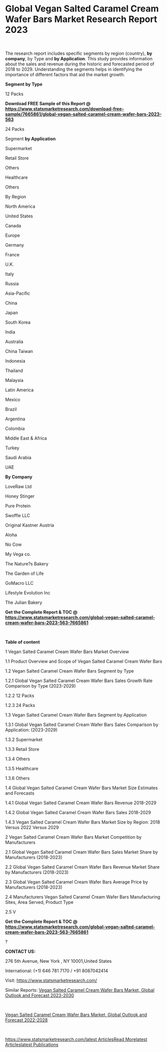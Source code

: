 <h1>Global Vegan Salted Caramel Cream Wafer Bars Market Research Report 2023</h1><br/><p>The research report includes specific segments by region (country), <strong>by company</strong>, by Type and <strong>by Application</strong>. This study provides information about the sales and revenue during the historic and forecasted period of 2018 to 2029. Understanding the segments helps in identifying the importance of different factors that aid the market growth.</p>
 
 
 
 <p><strong>Segment by Type</strong></p>
 
 
 
 <p>12 Packs</p>
 
 
 
 <p><strong>Download FREE Sample of this Report @ <a href="https://www.statsmarketresearch.com/download-free-sample/7665861/global-vegan-salted-caramel-cream-wafer-bars-2023-563">https://www.statsmarketresearch.com/download-free-sample/7665861/global-vegan-salted-caramel-cream-wafer-bars-2023-563</a></strong></p>
 
 
 
 <p>24 Packs</p>
 
 
 
 <p>Segment <strong>by Application</strong></p>
 
 
 
 <p>Supermarket</p>
 
 
 
 <p>Retail Store</p>
 
 
 
 <p>Others</p>
 
 
 
 <p>Healthcare</p>
 
 
 
 <p>Others</p>
 
 
 
 <p>By Region</p>
 
 
 
 <p>North America</p>
 
 
 
 <p>United States</p>
 
 
 
 <p>Canada</p>
 
 
 
 <p>Europe</p>
 
 
 
 <p>Germany</p>
 
 
 
 <p>France</p>
 
 
 
 <p>U.K.</p>
 
 
 
 <p>Italy</p>
 
 
 
 <p>Russia</p>
 
 
 
 <p>Asia-Pacific</p>
 
 
 
 <p>China</p>
 
 
 
 <p>Japan</p>
 
 
 
 <p>South Korea</p>
 
 
 
 <p>India</p>
 
 
 
 <p>Australia</p>
 
 
 
 <p>China Taiwan</p>
 
 
 
 <p>Indonesia</p>
 
 
 
 <p>Thailand</p>
 
 
 
 <p>Malaysia</p>
 
 
 
 <p>Latin America</p>
 
 
 
 <p>Mexico</p>
 
 
 
 <p>Brazil</p>
 
 
 
 <p>Argentina</p>
 
 
 
 <p>Colombia</p>
 
 
 
 <p>Middle East & Africa</p>
 
 
 
 <p>Turkey</p>
 
 
 
 <p>Saudi Arabia</p>
 
 
 
 <p>UAE</p>
 
 
 
 <p><strong>By Company</strong></p>
 
 
 
 <p>LoveRaw Ltd</p>
 
 
 
 <p>Honey Stinger</p>
 
 
 
 <p>Pure Protein</p>
 
 
 
 <p>Swoffle LLC</p>
 
 
 
 <p>Original Kastner Austria</p>
 
 
 
 <p>Aloha</p>
 
 
 
 <p>No Cow</p>
 
 
 
 <p>My Vega co.</p>
 
 
 
 <p>The Nature?s Bakery</p>
 
 
 
 <p>The Garden of Life</p>
 
 
 
 <p>GoMacro LLC</p>
 
 
 
 <p>Lifestyle Evolution Inc</p>
 
 
 
 <p>The Julian Bakery</p>
 
 
 
 <div><b>Get the Complete Report & TOC @ <a href="https://www.statsmarketresearch.com/global-vegan-salted-caramel-cream-wafer-bars-2023-563-7665861">https://www.statsmarketresearch.com/global-vegan-salted-caramel-cream-wafer-bars-2023-563-7665861</a></b></div>
 
 
 
 <p><br />
 
 <b>Table of content</b></p>
 
 
 
 <p>1 Vegan Salted Caramel Cream Wafer Bars Market Overview<br />
 
 1.1 Product Overview and Scope of Vegan Salted Caramel Cream Wafer Bars<br />
 
 1.2 Vegan Salted Caramel Cream Wafer Bars Segment by Type<br />
 
 1.2.1 Global Vegan Salted Caramel Cream Wafer Bars Sales Growth Rate Comparison by Type (2023-2029)<br />
 
 1.2.2 12 Packs<br />
 
 1.2.3 24 Packs<br />
 
 1.3 Vegan Salted Caramel Cream Wafer Bars Segment by Application<br />
 
 1.3.1 Global Vegan Salted Caramel Cream Wafer Bars Sales Comparison by Application: (2023-2029)<br />
 
 1.3.2 Supermarket<br />
 
 1.3.3 Retail Store<br />
 
 1.3.4 Others<br />
 
 1.3.5 Healthcare<br />
 
 1.3.6 Others<br />
 
 1.4 Global Vegan Salted Caramel Cream Wafer Bars Market Size Estimates and Forecasts<br />
 
 1.4.1 Global Vegan Salted Caramel Cream Wafer Bars Revenue 2018-2029<br />
 
 1.4.2 Global Vegan Salted Caramel Cream Wafer Bars Sales 2018-2029<br />
 
 1.4.3 Vegan Salted Caramel Cream Wafer Bars Market Size by Region: 2018 Versus 2022 Versus 2029<br />
 
 2 Vegan Salted Caramel Cream Wafer Bars Market Competition by Manufacturers<br />
 
 2.1 Global Vegan Salted Caramel Cream Wafer Bars Sales Market Share by Manufacturers (2018-2023)<br />
 
 2.2 Global Vegan Salted Caramel Cream Wafer Bars Revenue Market Share by Manufacturers (2018-2023)<br />
 
 2.3 Global Vegan Salted Caramel Cream Wafer Bars Average Price by Manufacturers (2018-2023)<br />
 
 2.4 Manufacturers Vegan Salted Caramel Cream Wafer Bars Manufacturing Sites, Area Served, Product Type<br />
 
 2.5 V</p>
 
 
 
 <div><b>Get the Complete Report & TOC @ <a href="https://www.statsmarketresearch.com/global-vegan-salted-caramel-cream-wafer-bars-2023-563-7665861">https://www.statsmarketresearch.com/global-vegan-salted-caramel-cream-wafer-bars-2023-563-7665861</a></b></div>
 
 
 
 <p>? </p>
 
 
 
 <p><b>CONTACT US:</b><br />
 
 276 5th Avenue, New York , NY 10001,United States<br />
 
 International: (+1) 646 781 7170 / +91 8087042414<br />
 
 Visit: <a href="https://www.statsmarketresearch.com/">https://www.statsmarketresearch.com/</a><br />
 
 Similar Reports: <a href="https://www.statsmarketresearch.com/global-vegan-salted-caramel-cream-wafer-bars-2023-563-7665861">Vegan Salted Caramel Cream Wafer Bars Market, Global Outlook and Forecast 2023-2030</a><br />
 
 <br />
 
 <a href="https://www.statsmarketresearch.com/global-vegan-salted-caramel-cream-wafer-bars-2023-563-7665861">Vegan Salted Caramel Cream Wafer Bars Market, Global Outlook and Forecast 2022-2028</a><br />
 
 <br />
 
 <a href="https://gyeongbokgung.com">https://www.statsmarketresearch.com/</a><a href="https://hallyeomaritime.com">latest Articles</a><a href="https://jingwansa.com">Read More</a><a href="https://nguoiviet.jp/">latest Articles</a><a href="https://www.intelmarketresearch.com/">latest Publications</a></p>